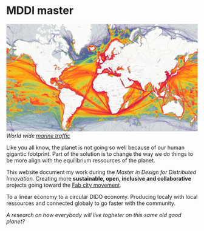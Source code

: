 # MDDI master
![](_img/aboutShip.png)
*World wide* [*marine traffic*](https://www.marinetraffic.com/blog/singapore-top-shipping-centre-for-eighth-year-running/)

Like you all know, the planet is not going so well because of our human gigantic footprint. Part of the solution is to change the way we do things to be more align with the equilibrium ressources of the planet.

This website document my work during the *Master in Design for Distributed Innovation*. Creating more **sustainable, open, inclusive and collaborative** projects going toward the [Fab city movement](https://fab.city).

To a linear economy to a circular DIDO economy. Producing localy with local ressources and connected globaly to go faster with the community.

*A research on how everybody will live togheter on this same old good planet?*


